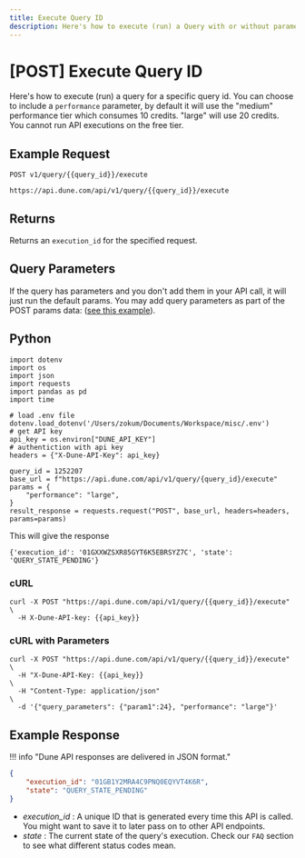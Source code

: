 ```yaml
---
title: Execute Query ID
description: Here's how to execute (run) a Query with or without parameters to retrieve data.
---
```

# [POST] Execute Query ID

Here's how to execute (run) a query for a specific query id. You can choose to include a `performance` parameter, by default it will use the "medium" performance tier which consumes 10 credits. "large" will use 20 credits. You cannot run API executions on the free tier.
## Example Request

```
POST v1/query/{{query_id}}/execute

https://api.dune.com/api/v1/query/{{query_id}}/execute
```
## Returns

Returns an `execution_id` for the specified request.
## Query Parameters

If the query has parameters and you don't add them in your API call, it will just run the default params. You may add query parameters as part of the POST params data: ([see this example](#curl-with-parameters)).
## Python
```
import dotenv
import os
import json
import requests
import pandas as pd
import time

# load .env file
dotenv.load_dotenv('/Users/zokum/Documents/Workspace/misc/.env')
# get API key
api_key = os.environ["DUNE_API_KEY"]
# authentiction with api key
headers = {"X-Dune-API-Key": api_key}

query_id = 1252207
base_url = f"https://api.dune.com/api/v1/query/{query_id}/execute"
params = {
    "performance": "large",
}
result_response = requests.request("POST", base_url, headers=headers, params=params)
```

This will give the response

```
{'execution_id': '01GXXWZSXR85GYT6K5EBRSYZ7C', 'state': 'QUERY_STATE_PENDING'}
```


### cURL

```
curl -X POST "https://api.dune.com/api/v1/query/{{query_id}}/execute"   \
  -H X-Dune-API-key: {{api_key}}
```

### cURL with Parameters

```
curl -X POST "https://api.dune.com/api/v1/query/{{query_id}}/execute"   \
  -H "X-Dune-API-Key: {{api_key}}                                       \
  -H "Content-Type: application/json"                                   \
  -d '{"query_parameters": {"param1":24}, "performance": "large"}'
```

## Example Response

!!! info "Dune API responses are delivered in JSON format."

```json
{
    "execution_id": "01GB1Y2MRA4C9PNQ0EQYVT4K6R",
    "state": "QUERY_STATE_PENDING"
}
```

 - *execution_id* : A unique ID that is generated every time this API is called. You might want to save it to later pass on to other API endpoints.
 - *state* : The current state of the query's execution. Check our `FAQ` section to see what different status codes mean.
